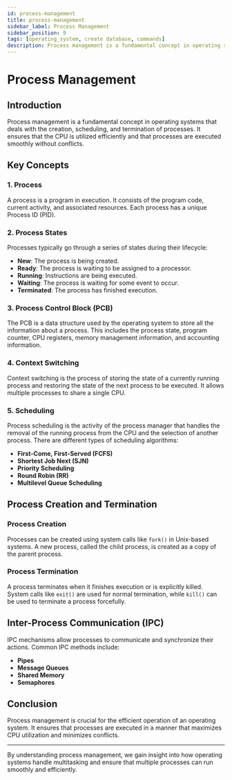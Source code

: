 ```yaml
---
id: process-management
title: process-management
sidebar_label: Process Management
sidebar_position: 9
tags: [operating_system, create database, commands]
description: Process management is a fundamental concept in operating systems that deals with the creation, scheduling, and termination of processes.
---
```

# Process Management

## Introduction
Process management is a fundamental concept in operating systems that deals with the creation, scheduling, and termination of processes. It ensures that the CPU is utilized efficiently and that processes are executed smoothly without conflicts.

## Key Concepts

### 1. Process
A process is a program in execution. It consists of the program code, current activity, and associated resources. Each process has a unique Process ID (PID).

### 2. Process States
Processes typically go through a series of states during their lifecycle:
- **New**: The process is being created.
- **Ready**: The process is waiting to be assigned to a processor.
- **Running**: Instructions are being executed.
- **Waiting**: The process is waiting for some event to occur.
- **Terminated**: The process has finished execution.

### 3. Process Control Block (PCB)
The PCB is a data structure used by the operating system to store all the information about a process. This includes the process state, program counter, CPU registers, memory management information, and accounting information.

### 4. Context Switching
Context switching is the process of storing the state of a currently running process and restoring the state of the next process to be executed. It allows multiple processes to share a single CPU.

### 5. Scheduling
Process scheduling is the activity of the process manager that handles the removal of the running process from the CPU and the selection of another process. There are different types of scheduling algorithms:
- **First-Come, First-Served (FCFS)**
- **Shortest Job Next (SJN)**
- **Priority Scheduling**
- **Round Robin (RR)**
- **Multilevel Queue Scheduling**

## Process Creation and Termination

### Process Creation
Processes can be created using system calls like `fork()` in Unix-based systems. A new process, called the child process, is created as a copy of the parent process.

### Process Termination
A process terminates when it finishes execution or is explicitly killed. System calls like `exit()` are used for normal termination, while `kill()` can be used to terminate a process forcefully.

## Inter-Process Communication (IPC)
IPC mechanisms allow processes to communicate and synchronize their actions. Common IPC methods include:
- **Pipes**
- **Message Queues**
- **Shared Memory**
- **Semaphores**

## Conclusion
Process management is crucial for the efficient operation of an operating system. It ensures that processes are executed in a manner that maximizes CPU utilization and minimizes conflicts.

---

By understanding process management, we gain insight into how operating systems handle multitasking and ensure that multiple processes can run smoothly and efficiently.
